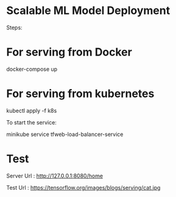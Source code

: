 # Scalable ML Model Deployment
Steps:
# For serving from Docker

docker-compose up

# For serving from kubernetes

kubectl apply -f k8s

To start the service:

minikube service tfweb-load-balancer-service

# Test

  Server Url : http://127.0.0.1:8080/home
  
  Test Url : https://tensorflow.org/images/blogs/serving/cat.jpg
